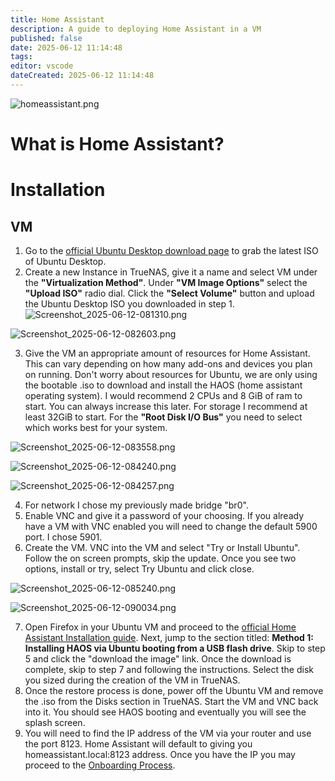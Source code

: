 ```yaml
---
title: Home Assistant
description: A guide to deploying Home Assistant in a VM
published: false
date: 2025-06-12 11:14:48
tags: 
editor: vscode
dateCreated: 2025-06-12 11:14:48
---
```


![homeassistant.png](/homeassistant.png)

# What is Home Assistant?


# Installation

## VM
1. Go to the [official Ubuntu Desktop download page](https://ubuntu.com/download/desktop) to grab the latest ISO of Ubuntu Desktop.
2. Create a new Instance in TrueNAS, give it a name and select VM under the **"Virtualization Method"**. Under **"VM Image Options"** select the **"Upload ISO"** radio dial. Click the **"Select Volume"** button and upload the Ubuntu Desktop ISO you downloaded in step 1.
![Screenshot_2025-06-12-081310.png](/Screenshot_2025-06-12-081310.png)

![Screenshot_2025-06-12-082603.png](/Screenshot_2025-06-12-082603.png)

3. Give the VM an appropriate amount of resources for Home Assistant. This can vary depending on how many add-ons and devices you plan on running. Don't worry about resources for Ubuntu, we are only using the bootable .iso to download and install the HAOS (home assistant operating system). I would recommend 2 CPUs and 8 GiB of ram to start. You can always increase this later. For storage I recommend at least 32GiB to start. For the **"Root Disk I/O Bus"** you need to select which works best for your system.

![Screenshot_2025-06-12-083558.png](/Screenshot_2025-06-12-083558.png)

![Screenshot_2025-06-12-084240.png](/Screenshot_2025-06-12-084240.png)

![Screenshot_2025-06-12-084257.png](/Screenshot_2025-06-12-084257.png)

4. For network I chose my previously made bridge "br0".
5. Enable VNC and give it a password of your choosing. If you already have a VM with VNC enabled you will need to change the default 5900 port. I chose 5901. 
6. Create the VM. VNC into the VM and select "Try or Install Ubuntu". Follow the on screen prompts, skip the update. Once you see two options, install or try, select Try Ubuntu and click close.

![Screenshot_2025-06-12-085240.png](/Screenshot_2025-06-12-085240.png)

![Screenshot_2025-06-12-090034.png](/Screenshot_2025-06-12-090034.png)

7. Open Firefox in your Ubuntu VM and proceed to the [official Home Assistant Installation guide](https://www.home-assistant.io/installation/generic-x86-64). Next, jump to the section titled: **Method 1: Installing HAOS via Ubuntu booting from a USB flash drive**. Skip to step 5 and click the "download the image" link. Once the download is complete, skip to step 7 and following the instructions. Select the disk you sized during the creation of the VM in TrueNAS.
8. Once the restore process is done, power off the Ubuntu VM and remove the .iso from the Disks section in TrueNAS. Start the VM and VNC back into it. You should see HAOS booting and eventually you will see the splash screen.
9. You will need to find the IP address of the VM via your router and use the port 8123. Home Assistant will default to giving you homeassistant.local:8123 address. Once you have the IP you may proceed to the [Onboarding Process](https://www.home-assistant.io/getting-started/onboarding/).




